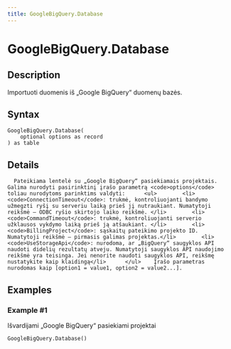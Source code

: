 ```yaml
---
title: GoogleBigQuery.Database
---
```


# GoogleBigQuery.Database


## Description

Importuoti duomenis iš „Google BigQuery“ duomenų bazės.


## Syntax

```powerquery
GoogleBigQuery.Database(
    optional options as record
) as table
```


## Details

      Pateikiama lentelė su „Google BigQuery“ pasiekiamais projektais. Galima nurodyti pasirinktinį įrašo parametrą <code>options</code> toliau nurodytoms parinktims valdyti:      <ul>        <li><code>ConnectionTimeout</code>: trukmė, kontroliuojanti bandymo užmegzti ryšį su serveriu laiką prieš jį nutraukiant. Numatytoji reikšmė – ODBC ryšio skirtojo laiko reikšmė. </li>        <li><code>CommandTimeout</code>: trukmė, kontroliuojanti serverio užklausos vykdymo laiką prieš ją atšaukiant. </li>        <li><code>BillingProject</code>: sąskaitų pateikimo projekto ID. Numatytoji reikšmė – pirmasis galimas projektas.</li>        <li><code>UseStorageApi</code>: nurodoma, ar „BigQuery“ saugyklos API naudoti didelių rezultatų atveju. Numatytoji saugyklos API naudojimo reikšmė yra teisinga. Jei nenorite naudoti saugyklos API, reikšmę nustatykite kaip klaidingą</li>      </ul>    Įrašo parametras nurodomas kaip [option1 = value1, option2 = value2...].    


## Examples

### Example #1 
Išvardijami „Google BigQuery“ pasiekiami projektai
```powerquery
GoogleBigQuery.Database()
```



